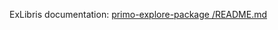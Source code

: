 ExLibris documentation: [primo\-explore\-package /README\.md](https://github.com/ExLibrisGroup/primo-explore-package/blob/1b43a8fff46f3fec58bf4ea36bb4ec658e5a3d93/README.md)
